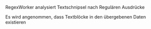 RegexWorker analysiert Textschnipsel nach Regulären Ausdrücke

Es wird angenommen, dass Textblöcke in den übergebenen Daten existieren
